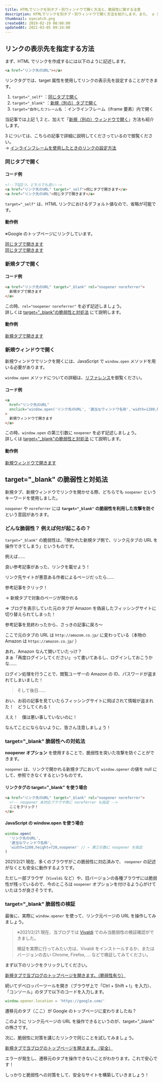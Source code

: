 ```yaml
---
title: HTMLでリンクを別タブ・別ウィンドウで開く方法と、脆弱性に関する注意
description: HTMLでリンクを別タブ・別ウィンドウで開く方法を紹介します。また、 a タグに noopener noreferrer といった記述が必要な理由、そこに関わる脆弱性について説明します。
thumbnail: eyecatch.png
createdAt: 2019-02-19 00:00:00
updatedAt: 2021-03-05 09:24:00
---
```


## リンクの表示先を指定する方法

まず、HTML でリンクを作成するには以下のように記述します。

```html
<a href="リンク先のURL"></a>
```

リンクタグでは、<span class="text-red-500 font-bold">target 属性</span>を使用してリンクの表示先を設定することができます。

1. `target="_self"` ：[同じタブで開く](#同じタブで開く)
2. `target="_blank"` ：[新規（別の）タブで開く](#新規タブで開く)
3. `target="自作したフレーム名` ：インラインフレーム（iframe 要素）内で開く

当記事では上記 1, 2 と、加えて「[新規（別の）ウィンドウで開く](#新規ウィンドウで開く)」方法も紹介します。

3 については、こちらの記事で詳細に説明してくださっているので御覧ください。<br>
→ [インラインフレームを使用したときのリンクの設定方法](https://www.tagindex.com/html_tag/frame/iframe_target.html)

### 同じタブで開く

#### コード例

```html
<!--下記2つ、どちらでも良い-->
<a href="リンク先のURL" target="_self">同じタブで開きます</a>
<a href="リンク先のURL">同じタブで開きます</a>
```

`target="_self"` は、HTML リンクにおけるデフォルト値なので、省略が可能です。

#### 動作例

※Google のトップページにリンクしています。

<a href="https://www.google.com/" target="_self">同じタブで開きます</a><br>
<a href="https://www.google.com/">同じタブで開きます</a>

### 新規タブで開く

#### コード例

```html
<a href="リンク先のURL" target="_blank" rel="noopener noreferrer">
  新規タブで開きます
</a>
```

<alert type=warning>

この時、`rel="noopener noreferrer"` を必ず記述しましょう。<br>
詳しくは [target="\_blank"の脆弱性と対処法](#target_blank-の脆弱性と対処法) にて説明します。

</alert>

#### 動作例

<a href="https://www.google.com/" target="_blank" rel="noopener noreferrer">新規タブで開きます</a>

### 新規ウィンドウで開く

新規ウィンドウでリンクを開くには、JavaScript で `window.open` メソッドを用いる必要があります。

`window.open` メソッドについての詳細は、[リファレンス](https://developer.mozilla.org/ja/docs/Web/API/Window/open)を御覧ください。

#### コード例

```html
<a
  href="リンク先のURL"
  onclick="window.open('リンク先のURL', '適当なウィンドウ名称','width=1280,height=720,noopener'); return false;"
>
  新規ウィンドウで開きます
</a>
```

<alert type=warning>

この時、`window.open` の第三引数に `noopener` を必ず記述しましょう。<br>
詳しくは [target="\_blank"の脆弱性と対処法](#target_blank-の脆弱性と対処法) にて説明します。

</alert>

#### 動作例

<a href="https://www.google.com/" onclick="window.open('https:\/\/www.google.com/', 'google','width=1280,height=720,noopener'); return false;">新規ウィンドウで開きます</a>

## target="\_blank" の脆弱性と対処法

新規タブ、新規ウィンドウでリンクを開かせる際、どちらでも `noopener` というキーワードを使用しました。

`noopener` や `noreferrer` には **`target="_blank"` の脆弱性を利用した攻撃を防ぐ**という意図があります。

### どんな脆弱性？ 例えば何が起こるの？

`target="_blank"` の脆弱性は、「<span class="text-red-500 font-bold">開かれた新規タブ側で、リンク元タブの URL を操作できてしまう</span>」というものです。

例えば……

<Chat face="toragra" name="ブログ執筆者">良い参考記事があった、リンクを載せよう！</Chat>

<span class="text-red-500">リンク先サイトが悪意ある作者によるページだったら……</span>

<Chat face="man" name="記事閲覧ユーザー">参考記事をクリック！</Chat>

→ 新規タブで対象のページが開かれる

⇒ ブログを表示していた<span class="text-red-500">元のタブが Amazon を偽装したフィッシングサイトに切り替えられてしまった！</span>

<Chat face="man" name="記事閲覧ユーザー">参考記事を見終わったから、さっきの記事に戻ろ～</Chat>

ここで元のタブの URL は `http://amazom.co.jp/` に変わっている（本物の Amazon は `https://amazon.co.jp/` ）

<Chat face="man" name="記事閲覧ユーザー">あれ、Amazon なんて開いていたっけ？<br>
まぁ「再度ログインしてください」って書いてあるし、ログインしておこうかな……</Chat>

ログイン処理を行うことで、<span class="text-red-500 font-bold">閲覧ユーザーの Amazon の ID、パスワードが盗まれてしまいました！</span>

> そして後日……

<Chat face="man" name="記事閲覧ユーザー">
おい、お前の記事を見ていたらフィッシングサイトに飛ばされて情報が盗まれた！　どうしてくれる！
</Chat>

<Chat face="toragra" name="ブログ執筆者">ええ！　僕は悪い事していないのに！</Chat>

なんてことにならないように、皆さん注意しましょう！

### target="\_blank" 脆弱性への対処法

**noopener オプション** を使用することで、脆弱性を突いた攻撃を防ぐことができます。

<alert>

`noopener` は、リンクで開かれる新規タブにおいて `window.opener` の値を null にして、参照できなくするというものです。

</alert>

#### リンクタグの target="\_blank" を使う場合

```html
<a href="リンク先のURL" target="_blank" rel="noopener noreferrer">
  <!-- noopener 未対応ブラウザ用に noreferrer も指定 -->
  ここをクリック！
</a>
```

#### JavaScript の window.open を使う場合

```js
window.open(
  'リンク先のURL',
  '適当なウィンドウ名称',
  'width=1280,height=720,noopener' // ← 第三引数に noopener を指定
)
```

<alert type="success">

2021/2/21 現在、多くのブラウザがこの脆弱性に対応済みで、 `noopener` の記述がなくとも安全に動作するようです。

ただし一部ブラウザ（`Vivaldi` など）や、旧バージョンの各種ブラウザには脆弱性が残っているので、今のところは `noopener` オプションを付けるよう心がけていたほうが良さそうです。

</alert>

### target="\_blank" 脆弱性の検証

最後に、実際に `window.opener` を使って、リンク元ページの URL を操作してみましょう。

> ※2021/2/21 現在、当ブログでは [Vivaldi](https://vivaldi.com/ja/) でのみ当脆弱性の検証確認ができました。
>
> 検証を実際に行ってみたい方は、Vivaldi をインストールするか、またはバージョンの古い Chrome, Firefox, ... などで検証してみてください。

まず以下のリンクをクリックしてください。

<a href="https://toragramming.com/" target="_blank">新規タブで当ブログのトップページを開きます。（脆弱性有り）</a>

続いてデベロッパーツールを開き（ブラウザ上で「Ctrl + Shift + I」を入力）、「コンソール」のタブで以下のコードを入力します。

```js
window.opener.location = 'https://google.com/'
```

<img-in-post src="vulnerability-test-1.png" alt='target="_blank" 脆弱性の検証1' width="768"></img-in-post>

<img-in-post src="vulnerability-test-2.png" alt='target="_blank" 脆弱性の検証2' width="768"></img-in-post>

遷移元のタブ（ここ）が Google のトップページに変わりましたね？

このように <span class="text-red-500">リンク元ページの URL を操作できるというのが、target="\_blank" の怖さ</span>です。

次に、脆弱性に対策を講じたリンクで同じことを試してみましょう。

<a href="https://toragramming.com/" target="_blank" rel="noopener noreferrer">新規タブで当ブログのトップページを開きます。（安全）</a>

<img-in-post src="vulnerability-test-3.png" alt='target="_blank" 脆弱性の検証3' width="512"></img-in-post>

エラーが発生し、遷移元のタブを操作できないことがわかります。これで安心です！

しっかりと脆弱性への対策をして、安全なサイトを構築していきましょう！
